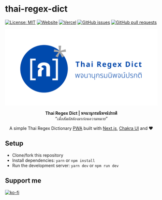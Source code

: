 # thai-regex-dict

[![License: MIT](https://img.shields.io/badge/license-MIT-blue)](LICENSE)
[![Website](https://img.shields.io/website?url=https://thai-regex-dict.vercel.app/)](https://thai-regex-dict.vercel.app/)
[![Vercel](https://vercelbadge.vercel.app/api/richeyphu/thai-regex-dict)](https://thai-regex-dict.vercel.app/)
[![GitHub issues](https://img.shields.io/github/issues/richeyphu/thai-regex-dict)](https://github.com/richeyphu/thai-regex-dict/issues)
[![GitHub pull requests](https://img.shields.io/github/issues-pr/richeyphu/thai-regex-dict)](https://github.com/richeyphu/thai-regex-dict/pulls)

![cover](public/img/cover.png)

<p align="center">
  <b>Thai Regex Dict | พจนานุกรมนิพจน์ปรกติ</b>
  <br/>
  <i>“เมื่อสัมผัสต้องมาก่อนความหมาย”</i>
</p>
<p align="center">
A simple Thai Regex Dictionary <a href="https://web.dev/progressive-web-apps/">PWA</a> built with <a href="https://github.com/vercel/next.js">Next.js</a>, <a href="https://github.com/chakra-ui/chakra-ui">Chakra UI</a> and ❤️
</p>

## Setup

- Clone/fork this repository
- Install dependencies: `yarn` or `npm install`
- Run the development server: `yarn dev` or `npm run dev`

## Support me

[![ko-fi](https://ko-fi.com/img/githubbutton_sm.svg)](https://ko-fi.com/I2I56YEGJ)
